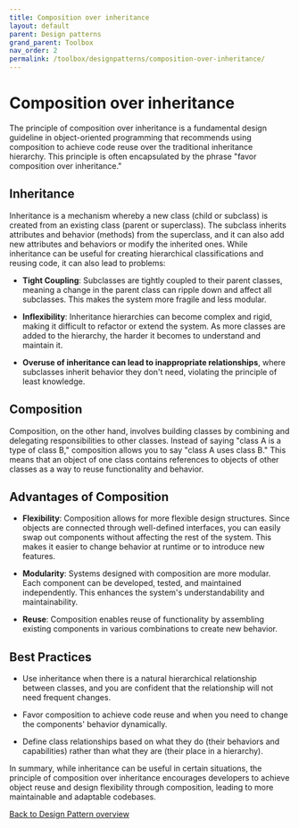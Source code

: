 ```yaml
---
title: Composition over inheritance
layout: default
parent: Design patterns
grand_parent: Toolbox
nav_order: 2
permalink: /toolbox/designpatterns/composition-over-inheritance/
---
```



# Composition over inheritance

The principle of composition over inheritance is a fundamental design guideline in object-oriented programming that recommends using composition to achieve code reuse over the traditional inheritance hierarchy. This principle is often encapsulated by the phrase "favor composition over inheritance."

## Inheritance

Inheritance is a mechanism whereby a new class (child or subclass) is created from an existing class (parent or superclass). The subclass inherits attributes and behavior (methods) from the superclass, and it can also add new attributes and behaviors or modify the inherited ones. While inheritance can be useful for creating hierarchical classifications and reusing code, it can also lead to problems:

- **Tight Coupling**: Subclasses are tightly coupled to their parent classes, meaning a change in the parent class can ripple down and affect all subclasses. This makes the system more fragile and less modular.

- **Inflexibility**: Inheritance hierarchies can become complex and rigid, making it difficult to refactor or extend the system. As more classes are added to the hierarchy, the harder it becomes to understand and maintain it.

- **Overuse of inheritance can lead to inappropriate relationships**, where subclasses inherit behavior they don't need, violating the principle of least knowledge.

## Composition

Composition, on the other hand, involves building classes by combining and delegating responsibilities to other classes. Instead of saying "class A is a type of class B," composition allows you to say "class A uses class B." This means that an object of one class contains references to objects of other classes as a way to reuse functionality and behavior.

## Advantages of Composition

- **Flexibility**: Composition allows for more flexible design structures. Since objects are connected through well-defined interfaces, you can easily swap out components without affecting the rest of the system. This makes it easier to change behavior at runtime or to introduce new features.

- **Modularity**: Systems designed with composition are more modular. Each component can be developed, tested, and maintained independently. This enhances the system's understandability and maintainability.

- **Reuse**: Composition enables reuse of functionality by assembling existing components in various combinations to create new behavior.

## Best Practices

- Use inheritance when there is a natural hierarchical relationship between classes, and you are confident that the relationship will not need frequent changes.

- Favor composition to achieve code reuse and when you need to change the components' behavior dynamically.

- Define class relationships based on what they do (their behaviors and capabilities) rather than what they are (their place in a hierarchy).

In summary, while inheritance can be useful in certain situations, the principle of composition over inheritance encourages developers to achieve object reuse and design flexibility through composition, leading to more maintainable and adaptable codebases.

[Back to Design Pattern overview](./README.md)
